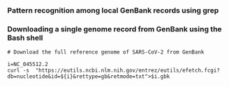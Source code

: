 ### Pattern recognition among local GenBank records using grep

### Downloading a single genome record from GenBank using the Bash shell
```
# Download the full reference genome of SARS-CoV-2 from GenBank

i=NC_045512.2
curl -s  "https://eutils.ncbi.nlm.nih.gov/entrez/eutils/efetch.fcgi?db=nucleotide&id=${i}&rettype=gb&retmode=txt">$i.gbk
```


